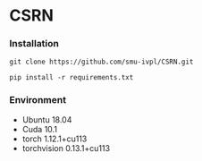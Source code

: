 # CSRN

### Installation

~~~
git clone https://github.com/smu-ivpl/CSRN.git

pip install -r requirements.txt
~~~

### Environment
- Ubuntu 18.04
- Cuda 10.1
- torch 1.12.1+cu113
- torchvision 0.13.1+cu113


